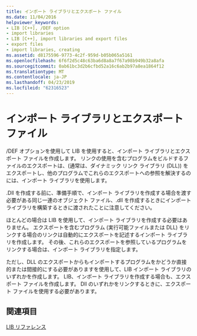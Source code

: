 ```yaml
---
title: インポート ライブラリとエクスポート ファイル
ms.date: 11/04/2016
helpviewer_keywords:
- LIB [C++], /DEF option
- import libraries
- LIB [C++], import libraries and export files
- export files
- import libraries, creating
ms.assetid: d8175596-9773-4c2f-959d-b05b065a5161
ms.openlocfilehash: 6f6f2d5c48c63ba6d8a8a7f67a98b949b32a8afa
ms.sourcegitcommit: 0ab61bc3d2b6cfbd52a16c6ab2b97a8ea1864f12
ms.translationtype: MT
ms.contentlocale: ja-JP
ms.lasthandoff: 04/23/2019
ms.locfileid: "62316523"
---
```

# <a name="working-with-import-libraries-and-export-files"></a>インポート ライブラリとエクスポート ファイル

/DEF オプションを使用して LIB を使用すると、インポート ライブラリとエクスポート ファイルを作成します。 リンクの使用を含むプログラムをビルドするファイルのエクスポートは、(通常は、ダイナミック リンク ライブラリ (DLL)) をエクスポートし、他のプログラムでこれらのエクスポートへの参照を解決するのには、インポート ライブラリを使用します。

.Dll を作成する前に、準備手順で、インポート ライブラリを作成する場合を渡す必要がある同じ一連のオブジェクト ファイル、.dll を作成するときにインポート ライブラリを構築するときに渡されたことに注意してください。

ほとんどの場合は LIB を使用して、インポート ライブラリを作成する必要はありません。 エクスポートを含むプログラム (実行可能ファイルまたは DLL) をリンクする場合のリンクは自動的にエクスポートを記述するインポート ライブラリを作成します。 その後、これらのエクスポートを参照しているプログラムをリンクする場合は、インポート ライブラリを指定します。

ただし、DLL のエクスポートからもインポートするプログラムをかどうか直接的または間接的にする必要がありますを使用して、LIB インポート ライブラリのいずれかを作成します。 LIB、インポート ライブラリを作成する場合も、エクスポート ファイルを作成します。 Dll のいずれかをリンクするときに、エクスポート ファイルを使用する必要があります。

## <a name="see-also"></a>関連項目

[LIB リファレンス](lib-reference.md)

